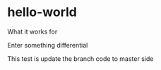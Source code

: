 # hello-world
What it works for 

Enter something differential 

This test is update the branch code to master side
